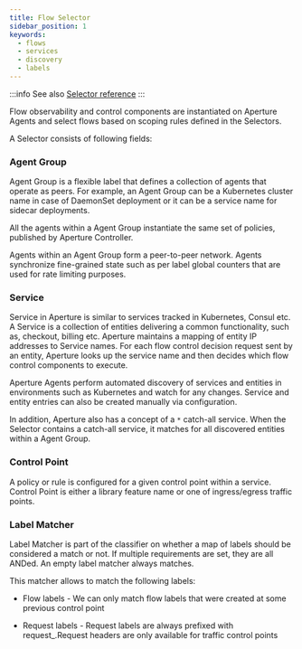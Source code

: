 ```yaml
---
title: Flow Selector
sidebar_position: 1
keywords:
  - flows
  - services
  - discovery
  - labels
---
```


:::info
See also [Selector reference](/reference/configuration/policies#-v1selector)
:::

Flow observability and control components are instantiated on Aperture Agents
and select flows based on scoping rules defined in the Selectors.

A Selector consists of following fields:

### Agent Group

Agent Group is a flexible label that defines a collection of agents that operate
as peers. For example, an Agent Group can be a Kubernetes cluster name in case
of DaemonSet deployment or it can be a service name for sidecar deployments.

All the agents within a Agent Group instantiate the same set of policies,
published by Aperture Controller.

Agents within an Agent Group form a peer-to-peer network. Agents synchronize
fine-grained state such as per label global counters that are used for rate
limiting purposes.

### Service

Service in Aperture is similar to services tracked in Kubernetes, Consul etc. A
Service is a collection of entities delivering a common functionality, such as,
checkout, billing etc. Aperture maintains a mapping of entity IP addresses to
Service names. For each flow control decision request sent by an entity,
Aperture looks up the service name and then decides which flow control
components to execute.

Aperture Agents perform automated discovery of services and entities in
environments such as Kubernetes and watch for any changes. Service and entity
entries can also be created manually via configuration.

In addition, Aperture also has a concept of a `*` catch-all service. When the
Selector contains a catch-all service, it matches for all discovered entities
within a Agent Group.

### Control Point

A policy or rule is configured for a given control point within a service. Control
Point is either a library feature name or one of ingress/egress traffic points.

### Label Matcher

Label Matcher is part of the classifier on whether a map of labels should be considered
a match or not. If multiple requirements are set, they are all ANDed. An empty label
matcher always matches.

This matcher allows to match the following labels:

- Flow labels - We can only match flow labels that were created at some previous control point

- Request labels - Request labels are always prefixed with request\_.Request headers are only
  available for traffic control points
